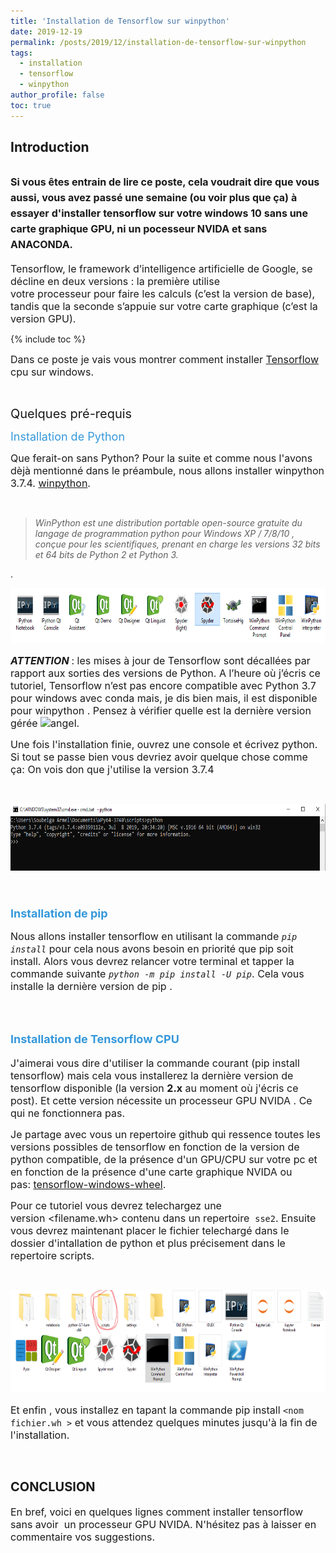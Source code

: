 ```yaml
---
title: 'Installation de Tensorflow sur winpython'
date: 2019-12-19
permalink: /posts/2019/12/installation-de-tensorflow-sur-winpython
tags:
  - installation
  - tensorflow
  - winpython
author_profile: false
toc: true
---
```


<h2>Introduction</h2>



<h2><span style="font-size:16px">Si vous &ecirc;tes entrain&nbsp;de lire ce poste, cela voudrait dire que vous aussi, vous avez pass&eacute; une semaine (ou voir plus que &ccedil;a) &agrave; essayer d&#39;installer tensorflow sur votre windows 10 sans une carte graphique GPU, ni un pocesseur NVIDA et sans ANACONDA.</span></h2>



<p><span style="font-size:16px">Tensorflow, le framework d&rsquo;intelligence artificielle de Google, se d&eacute;cline en deux versions : la premi&egrave;re utilise votre&nbsp;processeur&nbsp;pour faire les calculs (c&rsquo;est la version de base), tandis que la seconde s&rsquo;appuie sur votre&nbsp;carte graphique&nbsp;(c&rsquo;est la version GPU).</span></p>

{% include toc %}





<p><span style="font-size:16px">Dans ce poste je vais vous montrer&nbsp;comment installer&nbsp;<a href="https://www.tensorflow.org/">Tensorflow</a>&nbsp; cpu sur windows.&nbsp;</span></p>



<p>&nbsp;</p>



<p><span style="font-size:20px">Quelques pr&eacute;-requis</span></p>



<p><span style="color:#3498db"><span style="font-size:18px">Installation de&nbsp;Python</span></span></p>



<p><span style="font-size:16px">Que ferait-on sans Python? Pour la suite et comme nous l&#39;avons d&egrave;j&agrave; mentionn&eacute; dans le pr&eacute;ambule, nous allons installer&nbsp;winpython 3.7.4.&nbsp;<a href="http://winpython.sourceforge.net/">winpython</a>.</span></p>



<p>&nbsp;</p>



<blockquote>

<p><span style="font-size:14px"><em>WinPython est une distribution portable open-source gratuite du langage de programmation python&nbsp;pour Windows XP /&nbsp;7/8/10 , con&ccedil;ue pour les scientifiques, prenant en charge les versions 32 bits et 64 bits de Python 2 et Python 3.</em></span></p>

</blockquote>



<p>.</p>



<p><span style="font-size:18px"><img alt="" src="images/media/uploads/2019/12/19/capture_jxItEdr.PNG" style="height:88px; width:700px" /></span></p>



<p><span style="font-size:16px"><em><strong>ATTENTION&nbsp;</strong></em>: les mises &agrave; jour de Tensorflow sont d&eacute;call&eacute;es par rapport aux sorties des versions de Python. A l&rsquo;heure o&ugrave; j&rsquo;&eacute;cris ce tutoriel, Tensorflow n&rsquo;est pas encore compatible avec Python 3.7 pour windows avec conda mais, je dis bien mais, il est disponible pour winpython&nbsp;. Pensez &agrave; v&eacute;rifier quelle est la derni&egrave;re version g&eacute;r&eacute;e&nbsp;<img alt="angel" src="https://armelsoubeiga.pythonanywhere.com/static/ckeditor/ckeditor/plugins/smiley/images/angel_smile.png" style="height:23px; width:23px" title="angel" />.</span></p>



<p><span style="font-size:16px">Une fois l&#39;installation finie, ouvrez une console et &eacute;crivez python. Si tout se passe bien vous devriez avoir quelque chose comme &ccedil;a:&nbsp;On vois don que j&#39;utilise la version 3.7.4</span></p>



<p>&nbsp;</p>



<p><span style="font-size:18px"><img alt="" src="images/media/uploads/2019/12/19/capture_SuT9I5Z.PNG" style="height:107px; width:700px" /></span></p>



<p>&nbsp;</p>



<h3><span style="color:#3498db"><span style="font-size:18px">Installation de&nbsp;pip</span></span></h3>



<p><span style="font-size:16px">Nous allons installer tensorflow en utilisant la commande <em><code>pip install</code></em>&nbsp;pour cela nous avons besoin en priorit&eacute; que pip soit install. Alors vous devrez relancer votre terminal et tapper la commande suivante&nbsp;<em><code>python -m pip install -U pip</code></em>. Cela vous installe la derni&egrave;re version de pip .&nbsp;</span></p>



<p>&nbsp;</p>



<h2><span style="color:#3498db"><span style="font-size:18px">Installation&nbsp;de Tensorflow CPU</span></span></h2>



<p><span style="font-size:16px">J&#39;aimerai vous dire d&#39;utiliser la commande courant (pip install tensorflow) mais cela vous installerez&nbsp;la derni&egrave;re version de tensorflow disponible (la version <strong>2.x</strong> au moment o&ugrave; j&#39;&eacute;cris ce post). Et cette version n&eacute;cessite&nbsp;un processeur&nbsp;GPU NVIDA . Ce qui ne fonctionnera pas.</span></p>



<p><span style="font-size:16px">Je partage avec vous un repertoire github qui ressence toutes les versions possibles de tensorflow en fonction de la version de python compatible, de la pr&eacute;sence d&#39;un GPU/CPU sur votre pc et en fonction de la pr&eacute;sence d&#39;une carte graphique NVIDA ou pas:&nbsp;<a href="https://github.com/fo40225/tensorflow-windows-wheel">tensorflow-windows-wheel</a>.</span></p>



<p><span style="font-size:16px">Pour ce tutoriel vous devrez telechargez une version&nbsp;&lt;filename.wh&gt; contenu dans un repertoire&nbsp; <code>sse2</code>.&nbsp;Ensuite vous devrez maintenant placer le fichier telecharg&eacute; dans le dossier d&#39;intallation de python et plus pr&eacute;cisement dans le repertoire scripts.&nbsp;</span></p>



<p>&nbsp;</p>



<p><span style="font-size:18px"><img alt="" src="images/media/uploads/2019/12/19/capture_wv3n3U4.PNG" style="height:164px; width:700px" /></span></p>



<p><span style="font-size:16px">Et enfin , vous installez en tapant la commande pip install <code>&lt;nom fichier.wh &gt;</code> et vous attendez quelques minutes jusqu&#39;&agrave; la fin de l&#39;installation.&nbsp;&nbsp;</span>&nbsp;&nbsp;</p>



<p>&nbsp;</p>



<h2><span style="font-size:20px">CONCLUSION</span></h2>



<p><span style="font-size:16px">En bref, voici en quelques lignes comment installer tensorflow sans avoir&nbsp; un processeur GPU NVIDA. N&#39;h&eacute;sitez pas &agrave; laisser en commentaire vos suggestions.&nbsp;</span></p>
